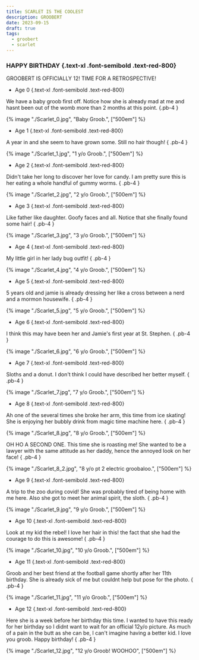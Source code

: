 ```yaml
---
title: SCARLET IS THE COOLEST
description: GROOBERT
date: 2023-09-15
draft: true
tags:
  - groobert
  - scarlet
---
```


### HAPPY BIRTHDAY {.text-xl .font-semibold .text-red-800}

GROOBERT IS OFFICIALLY 12! TIME FOR A RETROSPECTIVE!

-  Age 0 {.text-xl .font-semibold .text-red-800}

We have a baby groob first off. Notice how she is already mad at me and hasnt been out of the womb more than 2 months at this point. {.pb-4 }

{% image "./Scarlet_0.jpg", "Baby Groob.", ["500em"] %}

- Age 1 {.text-xl .font-semibold .text-red-800}

A year in and she seem to have grown some. Still no hair though! { .pb-4 }

{% image "./Scarlet_1.jpg", "1 y/o Groob.", ["500em"] %}

- Age 2 {.text-xl .font-semibold .text-red-800}

Didn't take her long to discover her love for candy. I am pretty sure this is her eating a whole handful of gummy worms. { .pb-4 }

{% image "./Scarlet_2.jpg", "2 y/o Groob.", ["500em"] %}

- Age 3 {.text-xl .font-semibold .text-red-800}

Like father like daughter. Goofy faces and all. Notice that she finally found some hair! { .pb-4 }

{% image "./Scarlet_3.jpg", "3 y/o Groob.", ["500em"] %}

- Age 4 {.text-xl .font-semibold .text-red-800}

My little girl in her lady bug outfit! { .pb-4 }

{% image "./Scarlet_4.jpg", "4 y/o Groob.", ["500em"] %}

- Age 5 {.text-xl .font-semibold .text-red-800}

5 years old and jamie is already dressing her like a cross between a nerd and a mormon housewife. { .pb-4 }

{% image "./Scarlet_5.jpg", "5 y/o Groob.", ["500em"] %}

- Age 6 {.text-xl .font-semibold .text-red-800}

I think this may have been her and Jamie's first year at St. Stephen. { .pb-4 }

{% image "./Scarlet_6.jpg", "6 y/o Groob.", ["500em"] %}

- Age 7 {.text-xl .font-semibold .text-red-800}

Sloths and a donut. I don't think I could have described her better myself. { .pb-4 }

{% image "./Scarlet_7.jpg", "7 y/o Groob.", ["500em"] %}

- Age 8 {.text-xl .font-semibold .text-red-800}

Ah one of the several times she broke her arm, this time from ice skating! She is enjoying her bubbly drink from magic time machine here. { .pb-4 }

{% image "./Scarlet_8.jpg", "8 y/o Groob.", ["500em"] %}

OH HO A SECOND ONE. This time she is roasting me! She wanted to be a lawyer with the same attitude as her daddy, hence the annoyed look on her face! { .pb-4 }

{% image "./Scarlet_8_2.jpg", "8 y/o pt 2 electric groobaloo.", ["500em"] %}

- Age 9 {.text-xl .font-semibold .text-red-800}

A trip to the zoo during covid! She was probably tired of being home with me here. Also she got to meet her animal spirit, the sloth. { .pb-4 }

{% image "./Scarlet_9.jpg", "9 y/o Groob.", ["500em"] %}

- Age 10 {.text-xl .font-semibold .text-red-800}

Look at my kid the rebel! I love her hair in this! the fact that she had the courage to do this is awesome! { .pb-4 }

{% image "./Scarlet_10.jpg", "10 y/o Groob.", ["500em"] %}

- Age 11 {.text-xl .font-semibold .text-red-800}

Groob and her best friend at the football game shortly after her 11th birthday. She is already sick of me but couldnt help but pose for the photo. { .pb-4 }

{% image "./Scarlet_11.jpg", "11 y/o Groob.", ["500em"] %}

- Age 12 {.text-xl .font-semibold .text-red-800}

Here she is a week before her birthday this time. I wanted to have this ready for her birthday so I didnt want to wait for an official 12y/o picture. As much of a pain in the butt as she can be, I can't imagine having a better kid. I love you groob. Happy birthday! { .pb-4 }

{% image "./Scarlet_12.jpg", "12 y/o Groob! WOOHOO", ["500em"] %}
